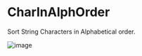 # CharInAlphOrder
Sort String Characters in Alphabetical order.

![image](https://github.com/Brindasiva/CharInAlphOrder/assets/124075213/982a4be1-2b90-4402-8b53-a5df5c4e2dbe)

